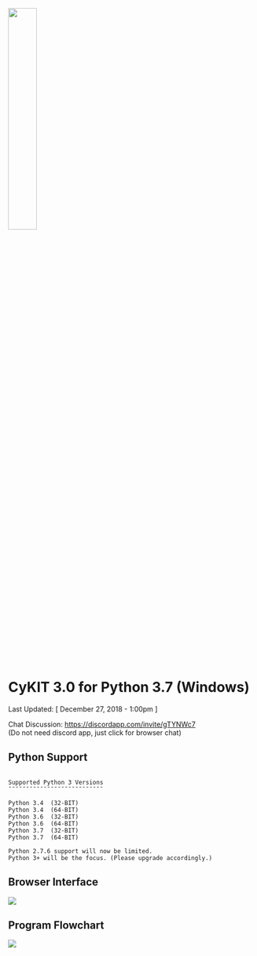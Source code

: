 <img src="https://raw.githubusercontent.com/CymatiCorp/CyKit/git-images/Images/CyKIT-1.png" width=34% height=34%  />

CyKIT 3.0 for Python 3.7 (Windows)
=

Last Updated: [ December 27, 2018 - 1:00pm ]

Chat Discussion: https://discordapp.com/invite/gTYNWc7 <br>
(Do not need discord app, just click for browser chat)

Python Support
----------------
```

Supported Python 3 Versions
¯¯¯¯¯¯¯¯¯¯¯¯¯¯¯¯¯¯¯¯¯¯¯¯¯¯¯

Python 3.4  (32-BIT)
Python 3.4  (64-BIT)
Python 3.6  (32-BIT)
Python 3.6  (64-BIT)
Python 3.7  (32-BIT)
Python 3.7  (64-BIT)

Python 2.7.6 support will now be limited.
Python 3+ will be the focus. (Please upgrade accordingly.)
```
Browser Interface
-------------------

<img src="https://raw.githubusercontent.com/CymatiCorp/CyKit/git-images/Images/CyKIT-Preview.png" />


Program Flowchart
-------------------

<img src="https://raw.githubusercontent.com/CymatiCorp/CyKit/git-images/Images/CyKIT-Flowchart.png" />
